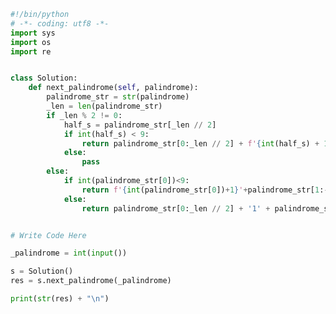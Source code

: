 
<BlogInfo id="946" title="42.回文数" author="白日梦想猿" pv=0 read_times=0 pre_cost_time=0分42秒 category="leetcode" tag_list="['leetcode']" create_time="2022.03.18 15:19:06" update_time="2022.03.18 15:33:32" />

```python
#!/bin/python
# -*- coding: utf8 -*-
import sys
import os
import re


class Solution:
    def next_palindrome(self, palindrome):
        palindrome_str = str(palindrome)
        _len = len(palindrome_str)
        if _len % 2 != 0:
            half_s = palindrome_str[_len // 2]
            if int(half_s) < 9:
                return palindrome_str[0:_len // 2] + f'{int(half_s) + 1}' + palindrome_str[_len // 2 + 1:]
            else:
                pass
        else:
            if int(palindrome_str[0])<9:
                return f'{int(palindrome_str[0])+1}'+palindrome_str[1:-1]+f'{int(palindrome_str[0])+1}'
            else:
                return palindrome_str[0:_len // 2] + '1' + palindrome_str[_len //2:]


# Write Code Here

_palindrome = int(input())

s = Solution()
res = s.next_palindrome(_palindrome)

print(str(res) + "\n")

```
